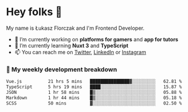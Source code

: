 # Hey folks 👋

My name is Łukasz Florczak and I'm Frontend Developer. 

- 🔭 I’m currently working on **platforms for gamers** and **app for tutors**
- 🌱 I’m currently learning **Nuxt 3** and **TypeScript**
- 📫 You can reach me on [Twitter](https://twitter.com/lukaszflorczak), [LinkedIn](https://pl.linkedin.com/in/lukasz-florczak) or [Instagram](https://instagram.com/lukaszflorczak)


### 🧮 My weekly development breakdown

<!--START_SECTION:waka-->

```txt
Vue.js          21 hrs 5 mins   ███████████████▓░░░░░░░░░   62.81 %
TypeScript      5 hrs 19 mins   ████░░░░░░░░░░░░░░░░░░░░░   15.87 %
JSON            1 hr 58 mins    █▒░░░░░░░░░░░░░░░░░░░░░░░   05.88 %
Markdown        1 hr 44 mins    █▒░░░░░░░░░░░░░░░░░░░░░░░   05.18 %
SCSS            50 mins         ▓░░░░░░░░░░░░░░░░░░░░░░░░   02.50 %
```

<!--END_SECTION:waka-->

<!--
**lukaszflorczak/lukaszflorczak** is a ✨ _special_ ✨ repository because its `README.md` (this file) appears on your GitHub profile.

Here are some ideas to get you started:

- 🔭 I’m currently working on ...
- 🌱 I’m currently learning ...
- 👯 I’m looking to collaborate on ...
- 🤔 I’m looking for help with ...
- 💬 Ask me about ...
- 📫 How to reach me: ...
- 😄 Pronouns: ...
- ⚡ Fun fact: ...
-->
